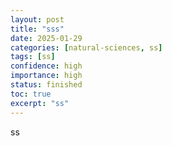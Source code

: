 ```yaml
---
layout: post
title: "sss"
date: 2025-01-29
categories: [natural-sciences, ss]
tags: [ss]
confidence: high
importance: high
status: finished
toc: true
excerpt: "ss"
---
```


ss